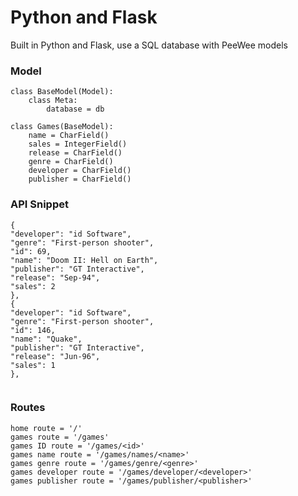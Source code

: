 <h1>Python and Flask</h1>
Built in Python and Flask, use a SQL database with PeeWee models

<h3>Model</h3>

```
class BaseModel(Model):
    class Meta:
        database = db

class Games(BaseModel):
    name = CharField()
    sales = IntegerField()
    release = CharField()
    genre = CharField()
    developer = CharField()
    publisher = CharField()
 ```   

<h3>API Snippet</h3>

```
{
"developer": "id Software",
"genre": "First-person shooter",
"id": 69,
"name": "Doom II: Hell on Earth",
"publisher": "GT Interactive",
"release": "Sep-94",
"sales": 2
},
{
"developer": "id Software",
"genre": "First-person shooter",
"id": 146,
"name": "Quake",
"publisher": "GT Interactive",
"release": "Jun-96",
"sales": 1
},


```
<h3>Routes</h3>

```
home route = '/'
games route = '/games'
games ID route = '/games/<id>'
games name route = '/games/names/<name>'
games genre route = '/games/genre/<genre>'
games developer route = '/games/developer/<developer>'
games publisher route = '/games/publisher/<publisher>'
